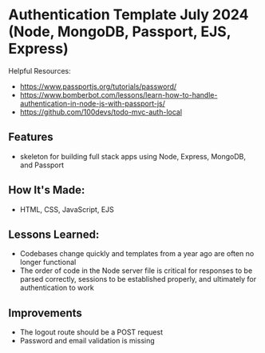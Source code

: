 # Authentication Template July 2024 (Node, MongoDB, Passport, EJS, Express)

Helpful Resources:
- https://www.passportjs.org/tutorials/password/
- https://www.bomberbot.com/lessons/learn-how-to-handle-authentication-in-node-js-with-passport-js/
- https://github.com/100devs/todo-mvc-auth-local

## Features

- skeleton for building full stack apps using Node, Express, MongoDB, and Passport

## How It's Made:

- HTML, CSS, JavaScript, EJS

## Lessons Learned:

- Codebases change quickly and templates from a year ago are often no longer functional
- The order of code in the Node server file is critical for responses to be parsed correctly, sessions to be established properly, and ultimately for authentication to work

## Improvements
- The logout route should be a POST request
- Password and email validation is missing
